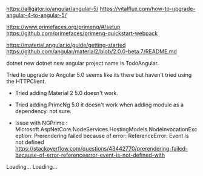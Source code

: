 https://alligator.io/angular/angular-5/
https://vitalflux.com/how-to-upgrade-angular-4-to-angular-5/

https://www.primefaces.org/primeng/#/setup
https://github.com/primefaces/primeng-quickstart-webpack


https://material.angular.io/guide/getting-started
https://github.com/angular/material2/blob/2.0.0-beta.7/README.md

dotnet new 
dotnet new angular project name is TodoAngular.

Tried to upgrade to Angular 5.0 seems like its there 
but haven't tried using the HTTPClient. 

* Tried adding Material 2 5.0 doesn't work. 
* Tried adding PrimeNg 5.0 it doesn't work when adding module as a dependency. not sure. 

* Issue with NGPrime : Microsoft.AspNetCore.NodeServices.HostingModels.NodeInvocationException: Prerendering failed because of error: ReferenceError: Event is not defined
https://stackoverflow.com/questions/43442770/prerendering-failed-because-of-error-referenceerror-event-is-not-defined-with

<app asp-prerender-module="ClientApp/dist/main-server">Loading...</app>
<app asp-ng2-prerender-module="ClientApp/dist/main-server">Loading...</app>